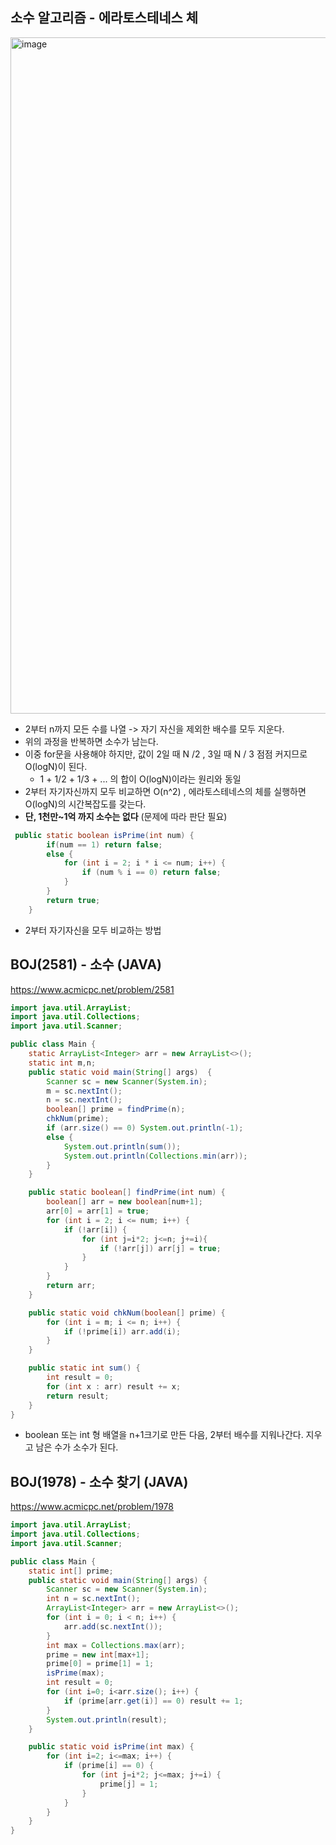## 소수 알고리즘 - 에라토스테네스 체 

<img width="1082" alt="image" src="https://user-images.githubusercontent.com/81945553/146510902-5643b0e0-0542-4dd7-a4ec-992a1ab800fa.png">

- 2부터 n까지 모든 수를 나열 -> 자기 자신을 제외한 배수를 모두 지운다.
- 위의 과정을 반복하면 소수가 남는다.
- 이중 for문을 사용해야 하지만, 값이 2일 때 N /2 , 3일 때 N / 3 점점 커지므로 O(logN)이 된다.
  - 1 + 1/2 + 1/3 + ... 의 합이 O(logN)이라는 원리와 동일 
- 2부터 자기자신까지 모두 비교하면 O(n^2) , 에라토스테네스의 체를 실행하면 O(logN)의 시간복잡도를 갖는다.
- **단, 1천만~1억 까지 소수는 없다** (문제에 따라 판단 필요)

```java
 public static boolean isPrime(int num) {
        if(num == 1) return false;
        else {
            for (int i = 2; i * i <= num; i++) {
                if (num % i == 0) return false;
            }
        }
        return true;
    }
```

- 2부터 자기자신을 모두 비교하는 방법

## BOJ(2581) - 소수 (JAVA)

https://www.acmicpc.net/problem/2581

```java
import java.util.ArrayList;
import java.util.Collections;
import java.util.Scanner;

public class Main {
    static ArrayList<Integer> arr = new ArrayList<>();
    static int m,n;
    public static void main(String[] args)  {
        Scanner sc = new Scanner(System.in);
        m = sc.nextInt();
        n = sc.nextInt();
        boolean[] prime = findPrime(n);
        chkNum(prime);
        if (arr.size() == 0) System.out.println(-1);
        else {
            System.out.println(sum());
            System.out.println(Collections.min(arr));
        }
    }

    public static boolean[] findPrime(int num) {
        boolean[] arr = new boolean[num+1];
        arr[0] = arr[1] = true;
        for (int i = 2; i <= num; i++) {
            if (!arr[i]) {
                for (int j=i*2; j<=n; j+=i){
                    if (!arr[j]) arr[j] = true;
                }
            }
        }
        return arr;
    }

    public static void chkNum(boolean[] prime) {
        for (int i = m; i <= n; i++) {
            if (!prime[i]) arr.add(i);
        }
    }

    public static int sum() {
        int result = 0;
        for (int x : arr) result += x;
        return result;
    }
}
```

- boolean 또는 int 형 배열을 n+1크기로 만든 다음, 2부터 배수를 지워나간다. 지우고 남은 수가 소수가 된다. 



## BOJ(1978) - 소수 찾기 (JAVA)

https://www.acmicpc.net/problem/1978

```java
import java.util.ArrayList;
import java.util.Collections;
import java.util.Scanner;

public class Main {
    static int[] prime;
    public static void main(String[] args) {
        Scanner sc = new Scanner(System.in);
        int n = sc.nextInt();
        ArrayList<Integer> arr = new ArrayList<>();
        for (int i = 0; i < n; i++) {
            arr.add(sc.nextInt());
        }
        int max = Collections.max(arr);
        prime = new int[max+1];
        prime[0] = prime[1] = 1;
        isPrime(max);
        int result = 0;
        for (int i=0; i<arr.size(); i++) {
            if (prime[arr.get(i)] == 0) result += 1;
        }
        System.out.println(result);
    }

    public static void isPrime(int max) {
        for (int i=2; i<=max; i++) {
            if (prime[i] == 0) {
                for (int j=i*2; j<=max; j+=i) {
                    prime[j] = 1;
                }
            }
        }
    }
}
```